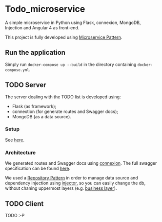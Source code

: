 # Todo_microservice
A simple microservice in Python using Flask, connexion, MongoDB, Injection and Angular 4 as front-end.

This project is fully developed using [Microservice Pattern](http://microservices.io/patterns/microservices.html). 

## Run the application

Simply run `docker-compose up --build` in the directory containing `docker-compose.yml`.

## TODO Server

The server dealing with the TODO list is developed using:
- Flask (as framework);
- connextion (for generate routes and Swagger docs);
- MongoDB (as a data source).

### Setup

See [here](https://github.com/dariodip/Todo_microservice/blob/master/todo-server/README.md).

### Architecture

We generated routes and Swagger docs using [connexion](https://github.com/zalando/connexion). The full swagger specification can be found [here](https://github.com/dariodip/Todo_microservice/blob/master/todo-server/swagger/todo.yaml).

We used a [Repository Pattern](https://msdn.microsoft.com/en-us/library/ff649690.aspx) in order to manage data source and dependency injection using [injector](https://pypi.python.org/pypi/injector/0.12.1), so you can
easily change the db, without chaning uppermost layers (e.g. [business layer](https://github.com/dariodip/Todo_microservice/blob/master/todo-server/api/todo.py)).

## TODO Client

TODO :-P
